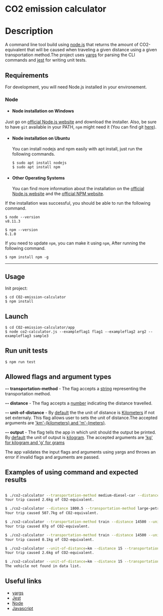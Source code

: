 # CO2 emission calculator

# Description

A command line tool build using [node.js](https://nodejs.org/en/) that returns the amount of CO2-equivalent that will be caused when traveling a given distance using a given transportation method.The project uses [yargs](http://yargs.js.org/) for parsing the CLI commands and [jest](https://jestjs.io/en/) for writing unit tests.

## Requirements

For development, you will need Node.js installed in your environement.

### Node

- #### Node installation on Windows

Just go on [official Node.js website](https://nodejs.org/) and download the installer.
Also, be sure to have `git` available in your PATH, `npm` might need it (You can find git [here](https://git-scm.com/)).

- #### Node installation on Ubuntu

  You can install nodejs and npm easily with apt install, just run the following commands.

      $ sudo apt install nodejs
      $ sudo apt install npm

- #### Other Operating Systems
  You can find more information about the installation on the [official Node.js website](https://nodejs.org/) and the [official NPM website](https://npmjs.org/).

If the installation was successful, you should be able to run the following command.

    $ node --version
    v8.11.3

    $ npm --version
    6.1.0

If you need to update `npm`, you can make it using `npm`, After running the following command.

    $ npm install npm -g

---

## Usage

Init project:

```
$ cd CO2-emission-calculator
$ npm install
```

## Launch

```
$ cd CO2-emission-calculator/app
$ node co2-calculator.js --exampleflag1 flag1 --exampleflag2 arg2 --exampleflag3 sample3
```

## Run unit tests

```
$ npm run test
```

## Allowed flags and argument types

**-- transportation-method** - The flag accepts a <ins>string</ins> representing the transportation method.<br>

**-- distance** - The flag accepts a <ins>number</ins> indicating the distance travelled. <br>

**-- unit-of-distance** - By <ins>default</ins> the the unit of distance is <ins>Kilometers</ins> if not set externaly. This flag allows user to sets the unit of distance.The accepted arguments are <ins>'km'-(kilometers) and 'm'-(meters)</ins>.<br>

**-- output** - The flag tells the app in which unit should the output be printed. By <ins>default</ins> the unit of output is <ins>kilogram</ins>. The accepted arguments are <ins>'kg' for kilogram and 'g' for grams</ins><br>

The app validates the input flags and arguments using yargs and throws an error if invalid flags and arguments are passed.

## Examples of using command and expected results

```bash

$ ./co2-calculator --transportation-method medium-diesel-car --distance 15 --unit-of-distance km
Your trip caused 2.6kg of CO2-equivalent.

$ ./co2-calculator --distance 1800.5 --transportation-method large-petrol-car
Your trip caused 507.7kg of CO2-equivalent.

$ ./co2-calculator --transportation-method train --distance 14500 --unit-of-distance m
Your trip caused 87g of CO2-equivalent.

$ ./co2-calculator --transportation-method train --distance 14500 --unit-of-distance m --output kg
Your trip caused 0.1kg of CO2-equivalent.

$ ./co2-calculator --unit-of-distance=km --distance 15 --transportation-method=medium-diesel-car
Your trip caused 2.6kg of CO2-equivalent.

$ ./co2-calculator --unit-of-distance=km --distance 15 --transportation-method=somemethodnotfound
The vehicle not found in data list.

```

## Useful links

- [yargs](https://github.com/yargs/yargs)
- [Jest](https://github.com/facebook/jest)
- [Node](https://nodejs.org/docs/latest-v13.x/api/)
- [Javascript](https://developer.mozilla.org/en-US/docs/Web/JavaScript/Guide)
